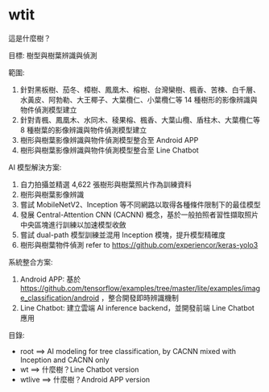 # wtit
這是什麼樹？

目標: 樹型與樹葉辨識與偵測

範圍:
1. 針對黑板樹、茄冬、樟樹、鳳凰木、榕樹、台灣欒樹、楓香、苦楝、白千層、水黃皮、阿勃勒、大王椰子、大葉欖仁、小葉欖仁等 14 種樹形的影像辨識與物件偵測模型建立
2. 針對青楓、鳳凰木、水同木、稜果榕、楓香、大葉山欖、盾柱木、大葉欖仁等 8 種樹葉的影像辨識與物件偵測模型建立
3. 樹形與樹葉影像辨識與物件偵測模型整合至 Android APP
4. 樹形與樹葉影像辨識與物件偵測模型整合至 Line Chatbot

AI 模型解決方案:
1. 自力拍攝並精選 4,622 張樹形與樹葉照片作為訓練資料
2. 樹形與樹葉影像辨識
  1. 嘗試 MobileNetV2、Inception 等不同網路以取得各種條件限制下的最佳模型
  2. 發展 Central-Attention CNN (CACNN) 概念，基於一般拍照者習性擷取照片中央區塊進行訓練以加速模型收斂
  3. 嘗試 dual-path 模型訓練並混用 Inception 模塊，提升模型精確度
3. 樹形與樹葉物件偵測 refer to https://github.com/experiencor/keras-yolo3

系統整合方案:
1. Android APP: 基於 https://github.com/tensorflow/examples/tree/master/lite/examples/image_classification/android ，整合開發即時辨識機制
2. Line Chatbot: 建立雲端 AI inference backend，並開發前端 Line Chatbot 應用

目錄:
* root ==> AI modeling for tree classification, by CACNN mixed with Inception and CACNN only
* wt ==> 什麼樹？Line Chatbot version
* wtlive ==> 什麼樹？Android APP version
